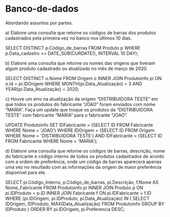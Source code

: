# Banco-de-dados

Abordando assuntos por partes.

a) Elabore uma consulta que retorne os códigos de barras dos produtos cadastrados pela primeira vez no banco nos últimos 10 dias.

SELECT DISTINCT p.Código_de_barras
FROM Produto p
WHERE p.Data_cadastro >= DATE_SUB(CURDATE(), INTERVAL 10 DAY);

b) Elabore uma consulta que retorne os nomes das origens que tiveram algum produto cadastrado ou atualizado no mês de março de 2020.

SELECT DISTINCT o.Nome
FROM Origem o
INNER JOIN Produtoinfo pi ON o.Id = pi.IDOrigem
WHERE MONTH(pi.Data_Atualização) = 3 AND YEAR(pi.Data_Atualização) = 2020;

c) Houve um erro na atualização da origem “DISTRIBUIDORA TESTE” em que todos os produtos do fabricante “JOAO” foram enviados com nome “MARIA”. Faça um update que troque os produtos da “DISTRIBUIDORA TESTE” com fabricante “MARIA” para o fabricante “JOAO”.

UPDATE Produtoinfo
SET IDFabricante = (SELECT ID FROM Fabricante WHERE Nome = 'JOAO')
WHERE IDOrigem = (SELECT ID FROM Origem WHERE Nome = 'DISTRIBUIDORA TESTE')
AND IDFabricante = (SELECT ID FROM Fabricante WHERE Nome = 'MARIA');

d) Elabore uma consulta que retorne os códigos de barras, descrição, nome do fabricante e código interno de todos os produtos cadastrados de acordo com a ordem de preferência, onde um código de barras aparecerá apenas uma vez no resultado com as informações da origem de maior preferência disponível para ele.

SELECT pi.Código_Interno, p.Código_de_barras, pi.Descrição, f.Nome AS Nome_Fabricante
FROM Produtoinfo pi
INNER JOIN Produto p ON pi.IDProduto = p.ID
INNER JOIN Fabricante f ON pi.IDFabricante = f.ID
WHERE (pi.IDOrigem, pi.IDProduto, pi.Data_Atualização) IN (
    SELECT IDOrigem, IDProduto, MAX(Data_Atualização)
    FROM Produtoinfo
    GROUP BY IDProduto
)
ORDER BY pi.IDOrigem, pi.Preferencia DESC;

